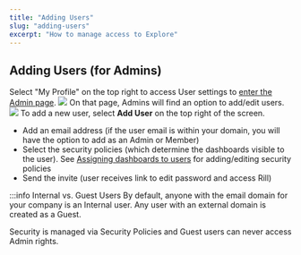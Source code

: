 ```yaml
---
title: "Adding Users"
slug: "adding-users"
excerpt: "How to manage access to Explore"
---
```

## Adding Users (for Admins)

Select "My Profile" on the top right to access User settings to [enter the Admin page](/explore-admin). 
![](https://images.contentful.com/ve6smfzbifwz/7G00ifkNgP7523QR8WmOxZ/4ebd5453a2899dd50a59fb3b8e400c37/0f526c0-Admin_Access.png)
On that page, Admins will find an option to add/edit users.
![](https://images.contentful.com/ve6smfzbifwz/3r3F5nNfbryxi9Y35bn7bq/af42aa90f70093a1d7d8dd30b1a55c45/470125c-users.png)
To add a new user, select **Add User** on the top right of the screen. 
  * Add an email address (if the user email is within your domain, you will have the option to add as an Admin or Member) 
  * Select the security policies (which determine the dashboards visible to the user). See [Assigning dashboards to users](/admin-security) for adding/editing security policies
  * Send the invite (user receives link to edit password and access Rill)

:::info Internal vs. Guest Users
By default, anyone with the email domain for your company is an Internal user. Any user with an external domain is created as a Guest. 

Security is managed via Security Policies and Guest users can never access Admin rights.
